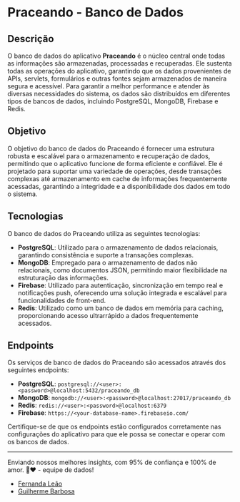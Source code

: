 # Praceando - Banco de Dados

## Descrição

O banco de dados do aplicativo **Praceando** é o núcleo central onde todas as informações são armazenadas, processadas e recuperadas. Ele sustenta todas as operações do aplicativo, garantindo que os dados provenientes de APIs, servlets, formulários e outras fontes sejam armazenados de maneira segura e acessível. Para garantir a melhor performance e atender às diversas necessidades do sistema, os dados são distribuídos em diferentes tipos de bancos de dados, incluindo PostgreSQL, MongoDB, Firebase e Redis.

## Objetivo

O objetivo do banco de dados do Praceando é fornecer uma estrutura robusta e escalável para o armazenamento e recuperação de dados, permitindo que o aplicativo funcione de forma eficiente e confiável. Ele é projetado para suportar uma variedade de operações, desde transações complexas até armazenamento em cache de informações frequentemente acessadas, garantindo a integridade e a disponibilidade dos dados em todo o sistema.

## Tecnologias

O banco de dados do Praceando utiliza as seguintes tecnologias:

- **PostgreSQL**: Utilizado para o armazenamento de dados relacionais, garantindo consistência e suporte a transações complexas.
- **MongoDB**: Empregado para o armazenamento de dados não relacionais, como documentos JSON, permitindo maior flexibilidade na estruturação das informações.
- **Firebase**: Utilizado para autenticação, sincronização em tempo real e notificações push, oferecendo uma solução integrada e escalável para funcionalidades de front-end.
- **Redis**: Utilizado como um banco de dados em memória para caching, proporcionando acesso ultrarrápido a dados frequentemente acessados.

## Endpoints

Os serviços de banco de dados do Praceando são acessados através dos seguintes endpoints:

- **PostgreSQL**:  `postgresql://<user>:<password>@localhost:5432/praceando_db`
- **MongoDB**: `mongodb://<user>:<password>@localhost:27017/praceando_db`
- **Redis**: `redis://<user>:<password>@localhost:6379`
- **Firebase**: `https://<your-database-name>.firebaseio.com/`

Certifique-se de que os endpoints estão configurados corretamente nas configurações do aplicativo para que ele possa se conectar e operar com os bancos de dados.

---
Enviando nossos melhores insights, com 95% de confiança e 100% de amor. 🎲❤️ - equipe de dados!
- [Fernanda Leão](https://github.com/fernandaleaoleita)
- [Guilherme Barbosa](https://github.com/guii-barbosa)
